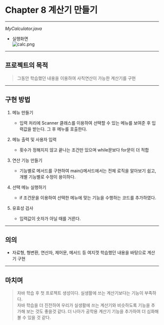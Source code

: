 # Chapter 8 계산기 만들기
---
*MyCalculator.java*  
+ 실행화면  
![calc.png](..%2F..%2F..%2F..%2FDesktop%2Fcalc.png)
___
## 프로젝트의 목적
>그동안 학습했던 내용을 이용하여 사칙연산이 가능한 계산기를 구현
___
## 구현 방법
1. 메뉴 만들기
    + 입력 처리에 Scanner 클래스를 이용하여 선택할 수 있는 메뉴를 보여준 후 입력값을 받는다. 그 후 메누를 호출한다.
    
2. 메뉴 출력 및 사용자 입력
    + 횟수가 정해지지 않고 끝나는 조건만 있으며 while문보다 for문이 더 적합
    
3. 연산 기능 만들기
    + 기능별로 메서드를 구현하여 main()메서드에서는 전체 로직을 알아보기 쉽고, 개별 기능별로 수정이 용이하다.
    
4. 선택 메뉴 실행하기
   + if 조건문을 이용하여 선택한 메뉴에 맞는 기능을 수행하는 코드를 추가하였다.
5. 유효성 검사
    + 입력값이 숫자가 아닐 때를 거른다.
___
## 의의
+ 자료형, 형변환, 연산자, 제어문, 메서드 등 여지껏 학습했던 내용을 바탕으로 계산기 구현
___
## 마치며
> 자바 학습 후 첫 프로젝트 생성이다.
> 실생활에 쓰는 계산기보다는 기능이 부족하다.  
> 자바 학습을 더 진전하여 우리가 실생활에 쓰는 계산기와 비슷하도록 기능을 추가해 보는 것도 좋을것 같다.
> 더 나아가 공학용 계산기 기능을 추가하여 더 심화해볼 수 있을 것 같다.